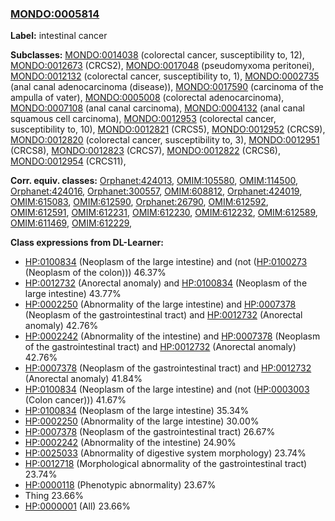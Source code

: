 
### [MONDO:0005814](http://purl.obolibrary.org/obo/MONDO_0005814)
**Label:** intestinal cancer

**Subclasses:** [MONDO:0014038](http://purl.obolibrary.org/obo/MONDO_0014038) (colorectal cancer, susceptibility to, 12), [MONDO:0012673](http://purl.obolibrary.org/obo/MONDO_0012673) (CRCS2), [MONDO:0017048](http://purl.obolibrary.org/obo/MONDO_0017048) (pseudomyxoma peritonei), [MONDO:0012132](http://purl.obolibrary.org/obo/MONDO_0012132) (colorectal cancer, susceptibility to, 1), [MONDO:0002735](http://purl.obolibrary.org/obo/MONDO_0002735) (anal canal adenocarcinoma (disease)), [MONDO:0017590](http://purl.obolibrary.org/obo/MONDO_0017590) (carcinoma of the ampulla of vater), [MONDO:0005008](http://purl.obolibrary.org/obo/MONDO_0005008) (colorectal adenocarcinoma), [MONDO:0007108](http://purl.obolibrary.org/obo/MONDO_0007108) (anal canal carcinoma), [MONDO:0004132](http://purl.obolibrary.org/obo/MONDO_0004132) (anal canal squamous cell carcinoma), [MONDO:0012953](http://purl.obolibrary.org/obo/MONDO_0012953) (colorectal cancer, susceptibility to, 10), [MONDO:0012821](http://purl.obolibrary.org/obo/MONDO_0012821) (CRCS5), [MONDO:0012952](http://purl.obolibrary.org/obo/MONDO_0012952) (CRCS9), [MONDO:0012820](http://purl.obolibrary.org/obo/MONDO_0012820) (colorectal cancer, susceptibility to, 3), [MONDO:0012951](http://purl.obolibrary.org/obo/MONDO_0012951) (CRCS8), [MONDO:0012823](http://purl.obolibrary.org/obo/MONDO_0012823) (CRCS7), [MONDO:0012822](http://purl.obolibrary.org/obo/MONDO_0012822) (CRCS6), [MONDO:0012954](http://purl.obolibrary.org/obo/MONDO_0012954) (CRCS11), 

**Corr. equiv. classes:** [Orphanet:424013](http://www.orpha.net/ORDO/Orphanet_424013), [OMIM:105580](http://purl.obolibrary.org/obo/OMIM_105580), [OMIM:114500](http://purl.obolibrary.org/obo/OMIM_114500), [Orphanet:424016](http://www.orpha.net/ORDO/Orphanet_424016), [Orphanet:300557](http://www.orpha.net/ORDO/Orphanet_300557), [OMIM:608812](http://purl.obolibrary.org/obo/OMIM_608812), [Orphanet:424019](http://www.orpha.net/ORDO/Orphanet_424019), [OMIM:615083](http://purl.obolibrary.org/obo/OMIM_615083), [OMIM:612590](http://purl.obolibrary.org/obo/OMIM_612590), [Orphanet:26790](http://www.orpha.net/ORDO/Orphanet_26790), [OMIM:612592](http://purl.obolibrary.org/obo/OMIM_612592), [OMIM:612591](http://purl.obolibrary.org/obo/OMIM_612591), [OMIM:612231](http://purl.obolibrary.org/obo/OMIM_612231), [OMIM:612230](http://purl.obolibrary.org/obo/OMIM_612230), [OMIM:612232](http://purl.obolibrary.org/obo/OMIM_612232), [OMIM:612589](http://purl.obolibrary.org/obo/OMIM_612589), [OMIM:611469](http://purl.obolibrary.org/obo/OMIM_611469), [OMIM:612229](http://purl.obolibrary.org/obo/OMIM_612229), 

**Class expressions from DL-Learner:**

- [HP:0100834](http://purl.obolibrary.org/obo/HP_0100834) (Neoplasm of the large intestine) and (not ([HP:0100273](http://purl.obolibrary.org/obo/HP_0100273) (Neoplasm of the colon))) 46.37%
- [HP:0012732](http://purl.obolibrary.org/obo/HP_0012732) (Anorectal anomaly) and [HP:0100834](http://purl.obolibrary.org/obo/HP_0100834) (Neoplasm of the large intestine) 43.77%
- [HP:0002250](http://purl.obolibrary.org/obo/HP_0002250) (Abnormality of the large intestine) and [HP:0007378](http://purl.obolibrary.org/obo/HP_0007378) (Neoplasm of the gastrointestinal tract) and [HP:0012732](http://purl.obolibrary.org/obo/HP_0012732) (Anorectal anomaly) 42.76%
- [HP:0002242](http://purl.obolibrary.org/obo/HP_0002242) (Abnormality of the intestine) and [HP:0007378](http://purl.obolibrary.org/obo/HP_0007378) (Neoplasm of the gastrointestinal tract) and [HP:0012732](http://purl.obolibrary.org/obo/HP_0012732) (Anorectal anomaly) 42.76%
- [HP:0007378](http://purl.obolibrary.org/obo/HP_0007378) (Neoplasm of the gastrointestinal tract) and [HP:0012732](http://purl.obolibrary.org/obo/HP_0012732) (Anorectal anomaly) 41.84%
- [HP:0100834](http://purl.obolibrary.org/obo/HP_0100834) (Neoplasm of the large intestine) and (not ([HP:0003003](http://purl.obolibrary.org/obo/HP_0003003) (Colon cancer))) 41.67%
- [HP:0100834](http://purl.obolibrary.org/obo/HP_0100834) (Neoplasm of the large intestine) 35.34%
- [HP:0002250](http://purl.obolibrary.org/obo/HP_0002250) (Abnormality of the large intestine) 30.00%
- [HP:0007378](http://purl.obolibrary.org/obo/HP_0007378) (Neoplasm of the gastrointestinal tract) 26.67%
- [HP:0002242](http://purl.obolibrary.org/obo/HP_0002242) (Abnormality of the intestine) 24.90%
- [HP:0025033](http://purl.obolibrary.org/obo/HP_0025033) (Abnormality of digestive system morphology) 23.74%
- [HP:0012718](http://purl.obolibrary.org/obo/HP_0012718) (Morphological abnormality of the gastrointestinal tract) 23.74%
- [HP:0000118](http://purl.obolibrary.org/obo/HP_0000118) (Phenotypic abnormality) 23.67%
- Thing 23.66%
- [HP:0000001](http://purl.obolibrary.org/obo/HP_0000001) (All) 23.66%


